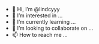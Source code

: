 - 👋 Hi, I’m @lindcyyy
- 👀 I’m interested in ...
- 🌱 I’m currently learning ...
- 💞️ I’m looking to collaborate on ...
- 📫 How to reach me ...

<!---
lindcyyy/lindcyyy is a ✨ special ✨ repository because its `README.md` (this file) appears on your GitHub profile.
You can click the Preview link to take a look at your changes.
--->
